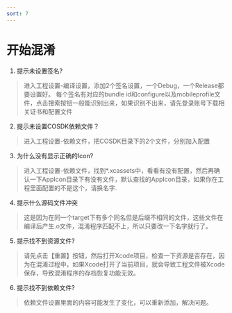 ```yaml
---
sort: 7
---
```


# 开始混淆

1. 提示未设置签名?
> 进入工程设置-编译设置，添加2个签名设置，一个Debug，一个Release都要设置好。	每个签名有对应的bundle id和configure以及mobileprofile文件，点击搜索按钮一般能识别出来，如果识别不出来，请先登录账号下载相关证书和配置文件	
>

2. 提示未设置COSDK依赖文件？
> 进入工程设置-依赖文件，把COSDK目录下的2个文件，分别加入配置
>

3.  为什么没有显示正确的Icon?
> 进入工程设置-依赖文件，找到*.xcassets中，看看有没有配置，然后再确认一下AppIcon目录下有没有文件，默认查找的AppIcon目录，如果你在工程里面配置的不是这个，请换名字.
> 

4.  提示什么源码文件冲突
> 这是因为在同一个target下有多个同名但是后缀不相同的文件，这些文件在编译后产生.o文件，混淆程序匹配不上，所以只要改一下名字就行了。

5. 提示找不到资源文件?
> 请先点击【重置】按钮，然后打开Xcode项目，检查一下资源是否存在，因为在混淆过程中，如果Xcode打开了当前项目，就会导致工程文件被Xcode保存，导致混淆程序的存档恢复功能无效。
> 

6. 提示找不到依赖文件?
> 依赖文件设置里面的内容可能发生了变化，可以重新添加，解决问题。
> 